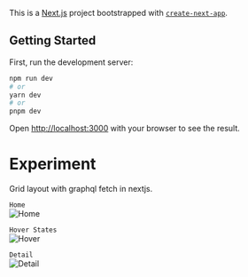 This is a [Next.js](https://nextjs.org/) project bootstrapped with [`create-next-app`](https://github.com/vercel/next.js/tree/canary/packages/create-next-app).

## Getting Started

First, run the development server:

```bash
npm run dev
# or
yarn dev
# or
pnpm dev
```

Open [http://localhost:3000](http://localhost:3000) with your browser to see the result.

# Experiment

Grid layout with graphql fetch in nextjs.

`Home`
<br />
![Home](https://i.imgur.com/ZVAxkN7.png)

`Hover States`
<br />
![Hover](https://i.imgur.com/Zzlh2sF.png)

`Detail`
<br />
![Detail](https://i.imgur.com/POgq42z.png)
